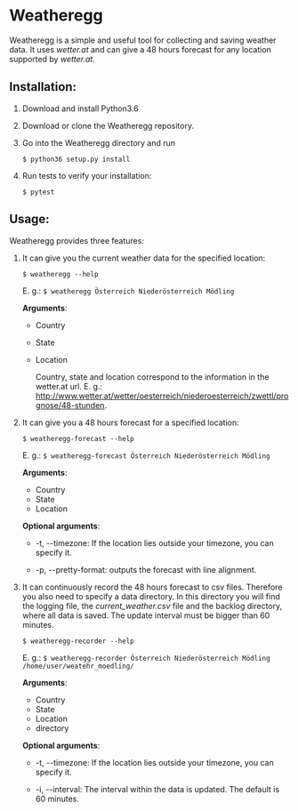 # Weatheregg
Weatheregg is a simple and useful tool for collecting and saving weather 
data. It uses *wetter.at* and can give a 48 hours forecast for any location 
supported by *wetter.at*.

## Installation:

1. Download and install Python3.6  

2. Download or clone the Weatheregg repository. 

2. Go into the Weatheregg directory and run 

    `$ python36 setup.py install`

3. Run tests to verify your installation:

    `$ pytest`

## Usage:
Weatheregg provides three features:

1. It can give you the current weather data for the specified location:
   
   `$ weatheregg --help`
    
   E. g.: `$ weatheregg Österreich Niederösterreich Mödling` 
   
   **Arguments**: 
   
   
   * Country
   * State 
   * Location
   
     Country, state and location correspond to the information in the wetter.at 
     url. E. g.: 
     http://www.wetter.at/wetter/oesterreich/niederoesterreich/zwettl/prognose/48-stunden.
   

2. It can give you a 48 hours forecast for a specified location:
   
   `$ weatheregg-forecast --help`
   
   E. g.: `$ weatheregg-forecast Österreich Niederösterreich Mödling`
   
   **Arguments**: 
   
   * Country
   * State 
   * Location
   
   **Optional arguments**:
   
   * -t, --timezone:
     If the location lies outside your timezone, you can specify it.
   
   * -p, --pretty-format: outputs the forecast with line alignment.
   
  
3. It can continuously record the 48 hours forecast to csv files. Therefore 
   you also need to specify a data directory. In this directory you will 
   find the logging file, the *current_weather.csv* file and the backlog 
   directory, where all data is saved. The update interval must be bigger 
   than 60 minutes.
   
   `$ weatheregg-recorder --help`
   
   E. g.: 
   `$ weatheregg-recorder Österreich Niederösterreich Mödling 
   /home/user/weatehr_moedling/`
   
   **Arguments**: 
   
   * Country
   * State 
   * Location
   * directory
   
   **Optional arguments**:
   
   * -t, --timezone:
     If the location lies outside your timezone, you can specify it.
     
   * -i, --interval:
     The interval within the data is updated. The default is 60 minutes.
